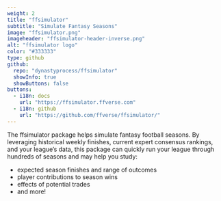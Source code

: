 ```yaml
---
weight: 2
title: "ffsimulator"
subtitle: "Simulate Fantasy Seasons"
image: "ffsimulator.png"
imageheader: "ffsimulator-header-inverse.png"
alt: "ffsimulator logo"
color: "#333333"
type: github
github: 
  repo: "dynastyprocess/ffsimulator"
  showInfo: true
  showButtons: false
buttons:
  - i18n: docs
    url: "https://ffsimulator.ffverse.com"
  - i18n: github 
    url: "https://github.com/ffverse/ffsimulator/"
---
```


The ffsimulator package helps simulate fantasy football seasons. By leveraging historical weekly finishes, current expert consensus rankings, and your league’s data, this package can quickly run your league through hundreds of seasons and may help you study: 

- expected season finishes and range of outcomes
- player contributions to season wins
- effects of potential trades
- and more!

